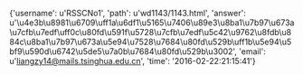 {'username': u'RSSCNo1', 'path': u'wd1143/1143.html', 'answer': u'\u4e3b\u8981\u6709\uff1a\u6df1\u5165\u7406\u89e3\u8ba1\u7b97\u673a\u7cfb\u7edf\uff0c\u80fd\u591f\u5728\u7cfb\u7edf\u5c42\u9762\u8fdb\u884c\u8ba1\u7b97\u673a\u5e94\u7528\u7684\u80fd\u529b\uff1b\u5e94\u5bf9\u590d\u6742\u5de5\u7a0b\u7684\u80fd\u529b\u3002', 'email': u'liangzy14@mails.tsinghua.edu.cn', 'time': '2016-02-22:21:15:41'}